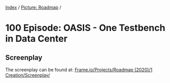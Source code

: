 [Index](../../README.md) / [Picture: Roadmap](../README.md) /

# 100 Episode: OASIS - One Testbench in Data Center

## Screenplay

The screenplay can be found at: [Frame.io/Projects/Roadmap (2020)/1 Creation/Screenplay/](https://app.frame.io/projects/8084ad37-8419-4389-bc0f-5702e3674ba5/22721050-2e68-4353-923d-6062e869356c)
